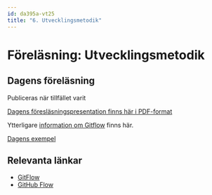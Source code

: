 ```yaml
---
id: da395a-vt25
title: "6. Utvecklingsmetodik"
---
```


# Föreläsning: Utvecklingsmetodik

## Dagens föreläsning

Publiceras när tillfället varit

[Dagens föresläsningspresentation finns här i PDF-format](../../assets/pdf/Utvecklingsmetodik_da395a.pdf)

Ytterligare [information om Gitflow](../../assets/pdf/Gitflow_da395a.pdf) finns här.

[Dagens exempel](../../assets/kod/Utvecklingsmetodik_demon_da395a.zip)

## Relevanta länkar

- [GitFlow](https://nvie.com/posts/a-successful-git-branching-model/)
- [GitHub Flow](https://githubflow.github.io/)